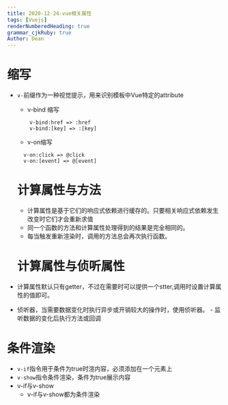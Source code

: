 ```yaml
---
title: 2020-12-24-vue相关属性
tags: [Vuejs]
renderNumberedHeading: true
grammar_cjkRuby: true
Author: Dean
---
```


# 缩写
- `v-`前缀作为一种视觉提示，用来识别模板中Vue特定的attribute
	- v-bind 缩写
  ```
	  v-bind:href => :href
	  v-bind:[key] => :[key]
  ```
  - v-on缩写
  ```
	v-on:click => @click
	v-on:[event] => @[event]
  ```
  # 计算属性与方法
  - 计算属性是基于它们的响应式依赖进行缓存的。只要相关响应式依赖发生改变时它们才会重新求值
  - 同一个函数的方法和计算属性处理得到的结果是完全相同的。
  - 每当触发重新渲染时，调用的方法总会再次执行函数。
  
  # 计算属性与侦听属性
- 计算属性默认只有getter，不过在需要时可以提供一个stter,调用时设置计算属性的值即可。
- 侦听器，当需要数据变化时执行异步或开销较大的操作时，使用侦听器。
	  - 监听数据的变化后执行方法或回调
	   
# 条件渲染
- `v-if`指令用于条件为true时渲内容，必须添加在一个元素上
- `v-show`指令条件渲染，条件为true展示内容
- v-if与v-show
	- v-if与v-show都为条件渲染